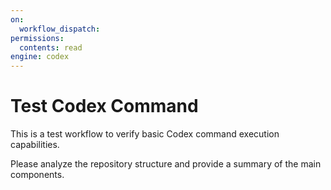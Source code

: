 ```yaml
---
on:
  workflow_dispatch:
permissions:
  contents: read
engine: codex
---
```


# Test Codex Command

This is a test workflow to verify basic Codex command execution capabilities.

Please analyze the repository structure and provide a summary of the main components.